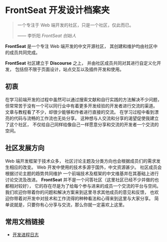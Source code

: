 # FrontSeat 开发设计档案夹

> 一个专注于 Web 端开发的社区，只是一个社区，仅此而已。
>
> —— 李忻阳 *FrontSeat 创始人*

**FrontSeat** 是一个专注 Web 端开发的中文开源社区，
其创建和维护均由社区中的成员共同完成。

**FrontSeat** 社区建立于 **Discourse** 之上，
并由社区成员共同对其进行自定义化开发，
包括但不限于页面设计，站点交互以及插件开发和使用。

## 初衷

在学习前端开发的过程中虽然可以通过搜索文献和自行实践的方法解决不少问题，
但常常苦于没有一个可以同行业中有着更多开发经验的开发者进行交流的渠道。
文章与教程看了不少，却很少能够和作者进行直接的交流。
在学习过程中看到漂亮的代码与流畅的工作流也无处分享。
这种想与人交流和分享的渴望促使我建立了这个社区，
不仅给自己同样给像自己一样愿意分享和交流的开发者一个交流的空间。

## 社区发展方向

Web 端开发框架于技术众多，
社区讨论主题及分类方向也会根据成员们的需求发生相应的改变。
Web 开发中使用的技术多源于国外，中文资源甚少。
社区成员会根据讨论主题的趋势共同维护
一个前端技术及框架的中文维基并在其基础上进行讨论交流及改进。
**FrontSeat** 并不是一个问答社区（这里社区已经不少并做的也都相对较好），
它的存在尽是为了给每个参与进来的成员一个交流的平台与空间。
我们欢迎你带着你的问题和解决方案来到这里寻求其他成员的意见和反馈，
也欢迎你带着对开发中对技术和工作流得的种种看法和心得来到这里与大家分享。
简单说就是，只要你有心分享与交流，那么你就一定喜欢上这里。

## 常用文档链接

- [开发进程日志](Document/开发进程日志.md)
